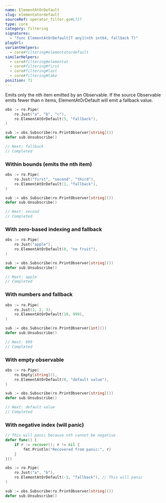 ```yaml
---
name: ElementAtOrDefault
slug: elementatordefault
sourceRef: operator_filter.go#L717
type: core
category: filtering
signatures:
  - "func ElementAtOrDefault[T any](nth int64, fallback T)"
playUrl:
variantHelpers:
  - core#filtering#elementatordefault
similarHelpers:
  - core#filtering#elementat
  - core#filtering#first
  - core#filtering#last
  - core#filtering#take
position: 71
---
```


Emits only the nth item emitted by an Observable. If the source Observable emits fewer than n items, ElementAtOrDefault will emit a fallback value.

```go
obs := ro.Pipe(
    ro.Just("a", "b", "c"),
    ro.ElementAtOrDefault(5, "fallback"),
)

sub := obs.Subscribe(ro.PrintObserver[string]())
defer sub.Unsubscribe()

// Next: fallback
// Completed
```

### Within bounds (emits the nth item)

```go
obs := ro.Pipe(
    ro.Just("first", "second", "third"),
    ro.ElementAtOrDefault(1, "fallback"),
)

sub := obs.Subscribe(ro.PrintObserver[string]())
defer sub.Unsubscribe()

// Next: second
// Completed
```

### With zero-based indexing and fallback

```go
obs := ro.Pipe(
    ro.Just("apple"),
    ro.ElementAtOrDefault(0, "no fruit"),
)

sub := obs.Subscribe(ro.PrintObserver[string]())
defer sub.Unsubscribe()

// Next: apple
// Completed
```

### With numbers and fallback

```go
obs := ro.Pipe(
    ro.Just(1, 2, 3),
    ro.ElementAtOrDefault(10, 999),
)

sub := obs.Subscribe(ro.PrintObserver[int]())
defer sub.Unsubscribe()

// Next: 999
// Completed
```

### With empty observable

```go
obs := ro.Pipe(
    ro.Empty[string](),
    ro.ElementAtOrDefault(0, "default value"),
)

sub := obs.Subscribe(ro.PrintObserver[string]())
defer sub.Unsubscribe()

// Next: default value
// Completed
```

### With negative index (will panic)

```go
// This will panic because nth cannot be negative
defer func() {
    if r := recover(); r != nil {
        fmt.Println("Recovered from panic:", r)
    }
}()

obs := ro.Pipe(
    ro.Just("a", "b"),
    ro.ElementAtOrDefault(-1, "fallback"), // This will panic
)

sub := obs.Subscribe(ro.PrintObserver[string]())
defer sub.Unsubscribe()
```